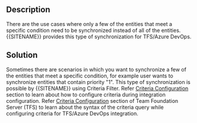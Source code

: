 ## Description

There are the use cases where only a few of the entities that meet a specific condition need to be synchronized instead of all of the entities. {{SITENAME}} provides this type of synchronization for TFS/Azure DevOps.

## Solution

Sometimes there are scenarios in which you want to synchronize a few of the entities that meet a specific condition, for example user wants to synchronize entities that contain priority "1". This type of synchronization is possible by {{SITENAME}} using Criteria Filter. Refer [Criteria Configuration](../../../../integrate/integration-configuration.md#criteria-configuration) section to learn about how to configure criteria during integration configuration. Refer [Criteria Configuration](../../../../connectors/team-foundation-server.md#criteria-configuration) section of Team Foundation Server (TFS) to learn about the syntax of the criteria query while configuring criteria for TFS/Azure DevOps integration.
